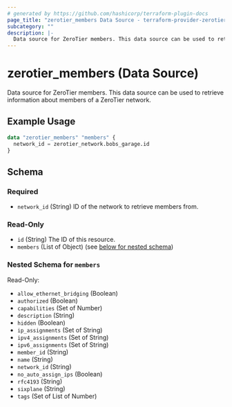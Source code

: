 ```yaml
---
# generated by https://github.com/hashicorp/terraform-plugin-docs
page_title: "zerotier_members Data Source - terraform-provider-zerotier"
subcategory: ""
description: |-
  Data source for ZeroTier members. This data source can be used to retrieve information about members of a ZeroTier network.
---
```


# zerotier_members (Data Source)

Data source for ZeroTier members. This data source can be used to retrieve information about members of a ZeroTier network.

## Example Usage

```terraform
data "zerotier_members" "members" {
  network_id = zerotier_network.bobs_garage.id
}
```

<!-- schema generated by tfplugindocs -->
## Schema

### Required

- `network_id` (String) ID of the network to retrieve members from.

### Read-Only

- `id` (String) The ID of this resource.
- `members` (List of Object) (see [below for nested schema](#nestedatt--members))

<a id="nestedatt--members"></a>
### Nested Schema for `members`

Read-Only:

- `allow_ethernet_bridging` (Boolean)
- `authorized` (Boolean)
- `capabilities` (Set of Number)
- `description` (String)
- `hidden` (Boolean)
- `ip_assignments` (Set of String)
- `ipv4_assignments` (Set of String)
- `ipv6_assignments` (Set of String)
- `member_id` (String)
- `name` (String)
- `network_id` (String)
- `no_auto_assign_ips` (Boolean)
- `rfc4193` (String)
- `sixplane` (String)
- `tags` (Set of List of Number)
